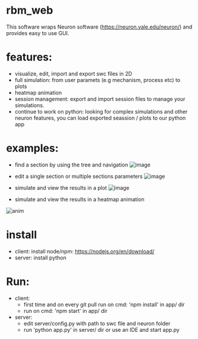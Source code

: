# rbm_web
This software wraps Neuron software (https://neuron.yale.edu/neuron/)
and provides easy to use GUI.

# features:
- visualize, edit, import and export swc files in 2D
- full simulation: from user paramets (e.g mechanism, process etc) to plots
- heatmap animation
- session management: export and import session files to manage your simulations.
- continue to work on python: looking for complex simulations and other neuron features, you can load exported seassion / plots to our python app

# examples:
- find a section by using the tree and navigation 
![image](https://user-images.githubusercontent.com/24900065/119366961-296ed380-bcba-11eb-908c-41193990820e.png)

- edit a single section or multiple sections parameters
![image](https://user-images.githubusercontent.com/24900065/119367447-a1d59480-bcba-11eb-87ed-498b50af3ce5.png)

- simulate and view the results in a plot
![image](https://user-images.githubusercontent.com/24900065/119367674-de08f500-bcba-11eb-9bdc-d9f89081a413.png)

- simulate and view the results in a heatmap animation

![anim](https://user-images.githubusercontent.com/24900065/119368763-152bd600-bcbc-11eb-98c6-ec6f9054b975.gif)


# install
- client:
  install node/npm: https://nodejs.org/en/download/
- server:
  install python 

# Run:
- client:
  * first time and on every git pull run on cmd: 'npm install' in app/ dir
  * run on cmd: 'npm start' in app/ dir
- server:
  * edit server/config.py with path to swc file and neuron folder
  * run 'python app.py' in server/ dir or use an IDE and start app.py
